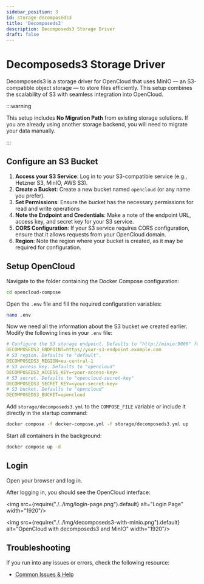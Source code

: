 ```yaml
---
sidebar_position: 3
id: storage-decomposeds3
title: 'Decomposeds3'
description: Decomposeds3 Storage Driver
draft: false
---
```


# Decomposeds3 Storage Driver

Decomposeds3 is a storage driver for OpenCloud that uses MinIO — an S3-compatible object storage — to store files efficiently. This setup combines the scalability of S3 with seamless integration into OpenCloud.

:::warning

This setup includes **No Migration Path** from existing storage solutions. If you are already using another storage backend, you will need to migrate your data manually.

:::

## Configure an S3 Bucket

1. **Access your S3 Service**: Log in to your S3-compatible service (e.g., Hetzner S3, MinIO, AWS S3).
2. **Create a Bucket**: Create a new bucket named `opencloud` (or any name you prefer).
3. **Set Permissions**: Ensure the bucket has the necessary permissions for read and write operations
4. **Note the Endpoint and Credentials**: Make a note of the endpoint URL, access key, and secret key for your S3 service.
5. **CORS Configuration**: If your S3 service requires CORS configuration, ensure that it allows requests from your OpenCloud domain.
6. **Region**: Note the region where your bucket is created, as it may be required for configuration.

## Setup OpenCloud

Navigate to the folder containing the Docker Compose configuration:

```bash
cd opencloud-compose
```

Open the `.env` file and fill the required configuration variables:

```bash
nano .env
```

Now we need all the information about the S3 bucket we created earlier. Modify the following lines in your `.env` file:

```yaml
# Configure the S3 storage endpoint. Defaults to "http://minio:9000" for testing purposes.
DECOMPOSEDS3_ENDPOINT=https//your-s3-endpoint.example.com
# S3 region. Defaults to "default".
DECOMPOSEDS3_REGION=eu-central-1
# S3 access key. Defaults to "opencloud"
DECOMPOSEDS3_ACCESS_KEY=<your-access-key>
# S3 secret. Defaults to "opencloud-secret-key"
DECOMPOSEDS3_SECRET_KEY=<your-secret-key>
# S3 bucket. Defaults to "opencloud"
DECOMPOSEDS3_BUCKET=opencloud
```

Add `storage/decomposeds3.yml` to the `COMPOSE_FILE` variable
or include it directly in the startup command:

```bash
docker compose -f docker-compose.yml -f storage/decomposeds3.yml up
```

Start all containers in the background:

```bash
docker compose up -d
```

## Login

Open your browser and log in.

After logging in, you should see the OpenCloud interface:

<img src={require("./../img/login-page.png").default} alt="Login Page" width="1920"/>

<img src={require("./../img/decomposeds3-with-minio.png").default} alt="OpenCloud with decomposeds3 and MinIO" width="1920"/>

## Troubleshooting

If you run into any issues or errors, check the following resource:

- [Common Issues & Help](../../resources/common-issues.md)
